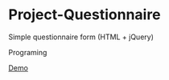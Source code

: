 # Project-Questionnaire
Simple questionnaire form (HTML + jQuery)

Programing

[Demo][1]

[1]: http://horkenw.github.io/ "Questionnaire Form"
